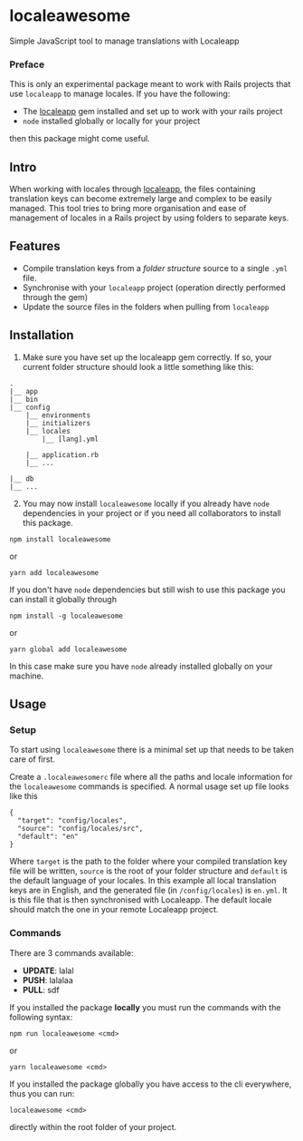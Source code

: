 # localeawesome
Simple JavaScript tool to manage translations with Localeapp

### Preface
This is only an experimental package meant to work with Rails projects that use `localeapp` to manage locales. If you have the following:
- The [localeapp](https://github.com/Locale/localeapp) gem installed and set up to work with your rails project
- `node` installed globally or locally for your project

then this package might come useful.

## Intro
When working with locales through [localeapp](https://www.localeapp.com/), the files containing translation keys can become extremely large and complex to be easily managed. This tool tries to bring more organisation and ease of management of locales in a Rails project by using folders to separate keys.

## Features
- Compile translation keys from a _folder structure_ source to a single `.yml` file.
- Synchronise with your `localeapp` project (operation directly performed through the gem)
- Update the source files in the folders when pulling from `localeapp`

## Installation
1. Make sure you have set up the localeapp gem correctly. If so, your current folder structure should look a little something like this:
```
.
|__ app
|__ bin
|__ config
    |__ environments
    |__ initializers
    |__ locales
        |__ [lang].yml

    |__ application.rb
    |__ ...

|__ db
|__ ...
```

2. You may now install `localeawesome` locally if you already have `node` dependencies in your project or if you need all collaborators to install this package.

 ```
 npm install localeawesome
 ```
 or
 ```
 yarn add localeawesome
 ```

 If you don't have `node` dependencies but still wish to use this package you can install it globally through
 ```
 npm install -g localeawesome
 ```
 or
 ```
 yarn global add localeawesome
 ```

 In this case make sure you have `node` already installed globally on your machine.

## Usage

### Setup
To start using `localeawesome` there is a minimal set up that needs to be taken care of first.

Create a `.localeawesomerc` file where all the paths and locale information for the `localeawesome` commands is specified. A normal usage set up file looks like this
```
{
  "target": "config/locales",
  "source": "config/locales/src",
  "default": "en"
}
```

Where `target` is the path to the folder where your compiled translation key file will be written, `source` is the root of your folder structure and `default` is the default language of your locales. In this example all local translation keys are in English, and the generated file (in `/config/locales`) is `en.yml`. It is this file that is then synchronised with Localeapp. The default locale should match the one in your remote  Localeapp project.

### Commands
There are 3 commands available:
- __UPDATE__: lalal
- __PUSH__: lalalaa
- __PULL__: sdf

If you installed the package __locally__ you must run the commands with the following syntax:
```
npm run localeawesome <cmd>
```
or
```
yarn localeawesome <cmd>
```

If you installed the package globally you have access to the cli everywhere, thus you can run:
```
localeawesome <cmd>
```
directly within the root folder of your project.
